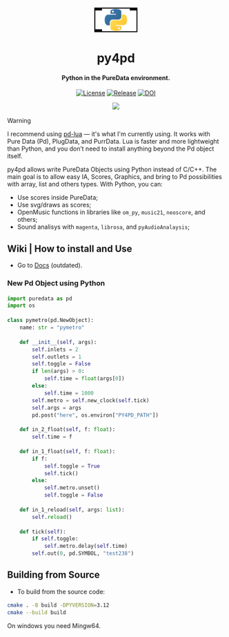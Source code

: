 <p align="center">
  <a href="https://charlesneimog.github.io/py4pd/">
    <img src="https://raw.githubusercontent.com/charlesneimog/py4pd/master/Documentation/assets/py4pd.svg" alt="Logo" width=100 height=58>
  </a>
  <h1 align="center">py4pd</h1>
  <h4 align="center">Python in the PureData environment.</h4>
</p>
<p align="center">
    <a href="https://github.com/charlesneimog/py4pd/blob/main/LICENSE"><img src="https://img.shields.io/badge/license-GPL--v3-blue.svg" alt="License"></a>
    <a href="https://github.com/charlesneimog/py4pd/releases/latest"><img src="https://img.shields.io/github/release/charlesneimog/py4pd.svg?include_prereleases" alt="Release"></a>
    <a href="https://doi.org/10.5281/zenodo.10247117"><img src="https://zenodo.org/badge/DOI/10.5281/zenodo.10247117.svg" alt="DOI"></a>
</p>
    
<p align="center">
  <a href="https://github.com/charlesneimog/py4pd/actions/workflows/Builder.yml"><img src="https://github.com/charlesneimog/py4pd/actions/workflows/Builder.yml/badge.svg?branch=master"></a>
</p>

> [!WARNING]
> I recommend using [pd-lua](https://github.com/agraef/pd-lua) — it's what I'm currently using. It works with Pure Data (Pd), PlugData, and PurrData. Lua is faster and more lightweight than Python, and you don’t need to install anything beyond the Pd object itself.

py4pd allows write PureData Objects using Python instead of C/C++. The main goal is to allow easy IA, Scores, Graphics, and bring to Pd possibilities with array, list and others types. With Python, you can:
* Use scores inside PureData;
* Use svg/draws as scores;
* OpenMusic functions in libraries like `om_py`, `music21`, `neoscore`, and others;
* Sound analisys with `magenta`, `librosa`, and `pyAudioAnalaysis`;

## Wiki | How to install and Use

* Go to [Docs](https://charlesneimog.github.io/py4pd) (outdated).

### New Pd Object using Python

``` py
import puredata as pd
import os

class pymetro(pd.NewObject):
    name: str = "pymetro"

    def __init__(self, args):
        self.inlets = 2
        self.outlets = 1
        self.toggle = False
        if len(args) > 0:
            self.time = float(args[0])
        else:
            self.time = 1000
        self.metro = self.new_clock(self.tick)
        self.args = args
        pd.post("here", os.environ["PY4PD_PATH"])

    def in_2_float(self, f: float):
        self.time = f

    def in_1_float(self, f: float):
        if f:
            self.toggle = True
            self.tick()
        else:
            self.metro.unset()
            self.toggle = False

    def in_1_reload(self, args: list):
        self.reload()

    def tick(self):
        if self.toggle:
            self.metro.delay(self.time)
        self.out(0, pd.SYMBOL, "test238")
``` 

## Building from Source

* To build from the source code:
``` sh
cmake . -B build -DPYVERSION=3.12
cmake --build build
```

On windows you need Mingw64.


